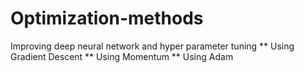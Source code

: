 # Optimization-methods
Improving deep neural network and hyper parameter tuning
** Using Gradient Descent
** Using Momentum
** Using Adam
